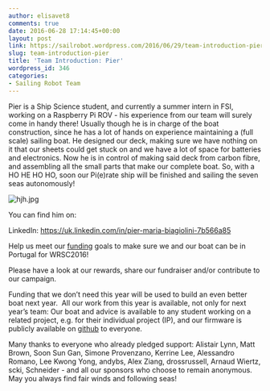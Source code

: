```yaml
---
author: elisavet8
comments: true
date: 2016-06-28 17:14:45+00:00
layout: post
link: https://sailrobot.wordpress.com/2016/06/29/team-introduction-pier/
slug: team-introduction-pier
title: 'Team Introduction: Pier'
wordpress_id: 346
categories:
- Sailing Robot Team
---
```


Pier is a Ship Science student, and currently a summer intern in FSI, working on a Raspberry Pi ROV - his experience from our team will surely come in handy there! Usually though he is in charge of the boat construction, since he has a lot of hands on experience maintaining a (full scale) sailing boat. He designed our deck, making sure we have nothing on it that our sheets could get stuck on and we have a lot of space for batteries and electronics. Now he is in control of making said deck from carbon fibre, and assembling all the small parts that make our complete boat. So, with a HO HE HO HO, soon our Pi(e)rate ship will be finished and sailing the seven seas autonomously!

![hjh.jpg](https://sailrobot.files.wordpress.com/2016/06/hjh.jpg)

You can find him on:

LinkedIn: https://uk.linkedin.com/in/pier-maria-biagiolini-7b566a85



Help us meet our [funding](https://southampton.hubbub.net/p/sailrobot/) goals to make sure we and our boat can be in Portugal for WRSC2016!

Please have a look at our rewards, share our fundraiser and/or contribute to our campaign.

Funding that we don’t need this year will be used to build an even better boat next year.  All our work from this year is available, not only for next year’s team: Our boat and advice is available to any student working on a related project, e.g. for their individual project (IP), and our firmware is publicly available on [github](https://github.com/Maritime-Robotics-Student-Society/sailing-robot) to everyone.

Many thanks to everyone who already pledged support: Alistair Lynn, Matt Brown, Soon Sun Gan, Simone Provenzano, Kerrine Lee, Alessandro Romano, Lee Kwong Yong, andybs, Alex Ziang, drossrussell, Arnaud Wiertz, scki, Schneider - and all our sponsors who choose to remain anonymous. 
May you always find fair winds and following seas!
